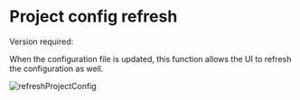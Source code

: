 # Project config refresh

Version required: <Badge text="2023.1.3" />

When the configuration file is updated, this function allows the UI to refresh the configuration as well.

![refreshProjectConfig](/img/2023.1.3/refreshProjectConfig.png)
